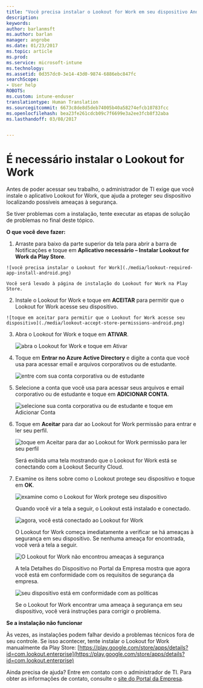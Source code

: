 ```yaml
---
title: "Você precisa instalar o Lookout for Work em seu dispositivo Android | Microsoft Docs"
description: 
keywords: 
author: barlanmsft
ms.author: barlan
manager: angrobe
ms.date: 01/23/2017
ms.topic: article
ms.prod: 
ms.service: microsoft-intune
ms.technology: 
ms.assetid: 0d357dc0-3e14-43d0-9874-6886ebc847fc
searchScope:
- User help
ROBOTS: 
ms.custom: intune-enduser
translationtype: Human Translation
ms.sourcegitcommit: 6673c8de8d5deb74005b40a58274efcb10783fcc
ms.openlocfilehash: bea23fe261cdcb09c7f6699e3a2ee3fcb8f32aba
ms.lasthandoff: 03/08/2017


---
```


# <a name="you-need-to-install-lookout-for-work"></a>É necessário instalar o Lookout for Work

Antes de poder acessar seu trabalho, o administrador de TI exige que você instale o aplicativo Lookout for Work, que ajuda a proteger seu dispositivo localizando possíveis ameaças à segurança.

Se tiver problemas com a instalação, tente executar as etapas de solução de problemas no final deste tópico.


**O que você deve fazer:**

1.    Arraste para baixo da parte superior da tela para abrir a barra de Notificações e toque em **Aplicativo necessário – Instalar Lookout for Work da Play Store**.

    ![você precisa instalar o Lookout for Work](./media/lookout-required-app-install-android.png)

    Você será levado à página de instalação do Lookout for Work na Play Store.

2.    Instale o Lookout for Work e toque em **ACEITAR** para permitir que o Lookout for Work acesse seu dispositivo.

    ![toque em aceitar para permitir que o Lookout for Work acesse seu dispositivo](./media/lookout-accept-store-permissions-android.png)

3. Abra o Lookout for Work e toque em **ATIVAR**.

    ![abra o Lookout for Work e toque em Ativar](./media/lookout-activate-button-android.png)

4. Toque em **Entrar no Azure Active Directory** e digite a conta que você usa para acessar email e arquivos corporativos ou de estudante.

    ![entre com sua conta corporativa ou de estudante](./media/lookout-sign-in-azure-android.png)

5. Selecione a conta que você usa para acessar seus arquivos e email corporativo ou de estudante e toque em **ADICIONAR CONTA**.

    ![selecione sua conta corporativa ou de estudante e toque em Adicionar Conta](./media/lookout-pick-account-android.png)

6. Toque em **Aceitar** para dar ao Lookout for Work permissão para entrar e ler seu perfil.

    ![toque em Aceitar para dar ao Lookout for Work permissão para ler seu perfil](./media/lookout-needs-permission-to-view-profile-android.png)

    Será exibida uma tela mostrando que o Lookout for Work está se conectando com a Lookout Security Cloud.

7. Examine os itens sobre como o Lookout protege seu dispositivo e toque em **OK**.

    ![examine como o Lookout for Work protege seu dispositivo](./media/lookout-how-it-protects-your-device-android.png)

    Quando você vir a tela a seguir, o Lookout está instalado e conectado.

    ![agora, você está conectado ao Lookout for Work](./media/lookout-you-are-now-connected-android.png)

    O Lookout for Work começa imediatamente a verificar se há ameaças à segurança em seu dispositivo. Se nenhuma ameaça for encontrada, você verá a tela a seguir.

    ![O Lookout for Work não encontrou ameaças à segurança](./media/lookout-scan-no-threats-found-android.png)

    A tela Detalhes do Dispositivo no Portal da Empresa mostra que agora você está em conformidade com os requisitos de segurança da empresa.

    ![seu dispositivo está em conformidade com as políticas](./media/lookout-device-now-compliant-android.png)

    Se o Lookout for Work encontrar uma ameaça à segurança em seu dispositivo, você verá instruções para corrigir o problema.

**Se a instalação não funcionar**

Às vezes, as instalações podem falhar devido a problemas técnicos fora de seu controle. Se isso acontecer, tente instalar o Lookout for Work manualmente da Play Store: [https://play.google.com/store/apps/details?id=com.lookout.enterprise](https://play.google.com/store/apps/details?id=com.lookout.enterprise)

Ainda precisa de ajuda? Entre em contato com o administrador de TI. Para obter as informações de contato, consulte o [site do Portal da Empresa](http://portal.manage.microsoft.com).

